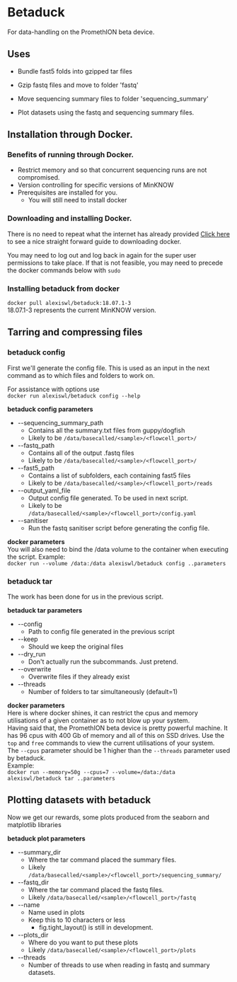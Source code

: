# Betaduck
For data-handling on the PromethION beta device.

## Uses
* Bundle fast5 folds into gzipped tar files
* Gzip fastq files and move to folder 'fastq'
* Move sequencing summary files to folder 'sequencing_summary'


* Plot datasets using the fastq and sequencing summary files.

## Installation through Docker.

### Benefits of running through Docker.
* Restrict memory and so that concurrent sequencing runs are not compromised.
* Version controlling for specific versions of MinKNOW
* Prerequisites are installed for you.
  * You will still need to install docker

### Downloading and installing Docker.
There is no need to repeat what the internet has already provided
[Click here](https://www.digitalocean.com/community/tutorials/how-to-install-and-use-docker-on-ubuntu-16-04) to see a nice straight forward guide to downloading docker.

You may need to log out and log back in again for the super user permissions to take place. If that is not feasible, you may need to precede the docker commands below with `sudo`

### Installing betaduck from docker
`docker pull alexiswl/betaduck:18.07.1-3`  
18.07.1-3 represents the current MinKNOW version.

## Tarring and compressing files

### betaduck config 
First we'll generate the config file. This is used as an input in the next command as to which files and folders to work on.  

For assistance with options use  
`docker run alexiswl/betaduck config --help`

**betaduck config parameters**
* --sequencing_summary_path
  + Contains all the summary.txt files from guppy/dogfish
  + Likely to be `/data/basecalled/<sample>/<flowcell_port>/`
* --fastq_path
  + Contains all of the output .fastq files
  + Likely to be `/data/basecalled/<sample>/<flowcell_port>/`
* --fast5_path
  + Contains a list of subfolders, each containing fast5 files
  + Likely to be `/data/basecalled/<sample>/<flowcell_port>/reads`
* --output_yaml_file
  + Output config file generated. To be used in next script.  
  + Likely to be `/data/basecalled/<sample>/<flowcell_port>/config.yaml`
* --sanitiser
  + Run the fastq sanitiser script before generating the config file.  

**docker parameters**  
You will also need to bind the /data volume to the container when executing the script.
Example:  
`docker run --volume /data:/data alexiswl/betaduck config ..parameters`


### betaduck tar 
The work has been done for us in the previous script.

**betaduck tar parameters**

* --config
  + Path to config file generated in the previous script
* --keep
  + Should we keep the original files
* --dry_run          
  + Don't actually run the subcommands. Just pretend.
* --overwrite        
  + Overwrite files if they already exist
* --threads
  + Number of folders to tar simultaneously (default=1)
  
**docker parameters**  
Here is where docker shines, it can restrict the cpus and memory utilisations of a given container as to not blow up your system.  
Having said that, the PromethION beta device is pretty powerful machine. It has 96 cpus with 400 Gb of memory and all of this on SSD drives.
Use the `top` and `free` commands to view the current utilisations of your system.  
The `--cpus` parameter should be 1 higher than the `--threads` parameter used by betaduck.  
Example:  
`docker run --memory=50g --cpus=7 --volume=/data:/data alexiswl/betaduck tar ..parameters`


## Plotting datasets with betaduck
Now we get our rewards, some plots produced from the seaborn and matplotlib libraries

**betaduck plot parameters**

* --summary_dir 
  + Where the tar command placed the summary files.
  + Likely `/data/basecalled/<sample>/<flowcell_port>/sequencing_summary/`
* --fastq_dir 
  + Where the tar command placed the fastq files.
  + Likely `/data/basecalled/<sample>/<flowcell_port>/fastq`
* --name 
  + Name used in plots
  + Keep this to 10 characters or less
     + fig.tight_layout() is still in development.
* --plots_dir 
  + Where do you want to put these plots
  + Likely `/data/basecalled/<sample>/<flowcell_port>/plots`
* --threads
  + Number of threads to use when reading in fastq and summary datasets.

